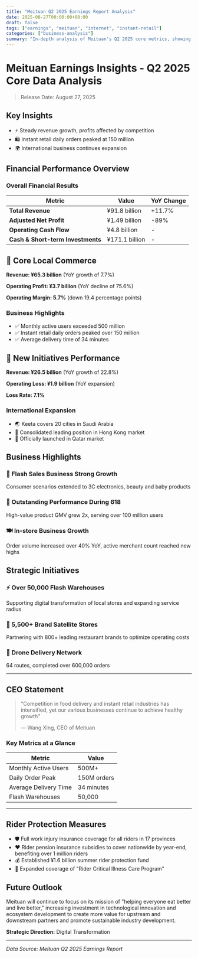 ```yaml
---
title: "Meituan Q2 2025 Earnings Report Analysis"
date: 2025-08-27T00:00:00+08:00
draft: false
tags: ["earnings", "meituan", "internet", "instant-retail"]
categories: ["business-analysis"]
summary: "In-depth analysis of Meituan's Q2 2025 core metrics, showing steady revenue growth but profits impacted by competition, with instant retail daily orders peaking at 150 million"
---
```


# Meituan Earnings Insights - Q2 2025 Core Data Analysis

> Release Date: August 27, 2025

## Key Insights

- ⚡ Steady revenue growth, profits affected by competition
- 🛍️ Instant retail daily orders peaked at 150 million
- 🌍 International business continues expansion

## Financial Performance Overview

### Overall Financial Results

| Metric | Value | YoY Change |
|--------|-------|------------|
| **Total Revenue** | ¥91.8 billion | +11.7% |
| **Adjusted Net Profit** | ¥1.49 billion | -89% |
| **Operating Cash Flow** | ¥4.8 billion | - |
| **Cash & Short-term Investments** | ¥171.1 billion | - |

## 🏪 Core Local Commerce

**Revenue: ¥65.3 billion** (YoY growth of 7.7%)

**Operating Profit: ¥3.7 billion** (YoY decline of 75.6%)

**Operating Margin: 5.7%** (down 19.4 percentage points)

### Business Highlights
- ✅ Monthly active users exceeded 500 million
- ✅ Instant retail daily orders peaked over 150 million
- ✅ Average delivery time of 34 minutes

## 🚀 New Initiatives Performance

**Revenue: ¥26.5 billion** (YoY growth of 22.8%)

**Operating Loss: ¥1.9 billion** (YoY expansion)

**Loss Rate: 7.1%**

### International Expansion
- 🌏 Keeta covers 20 cities in Saudi Arabia
- 📍 Consolidated leading position in Hong Kong market
- 🏁 Officially launched in Qatar market

## Business Highlights

### 🚚 Flash Sales Business Strong Growth
Consumer scenarios extended to 3C electronics, beauty and baby products

### 🎁 Outstanding Performance During 618
High-value product GMV grew 2x, serving over 100 million users

### 🍽️ In-store Business Growth
Order volume increased over 40% YoY, active merchant count reached new highs

## Strategic Initiatives

### ⚡ Over 50,000 Flash Warehouses
Supporting digital transformation of local stores and expanding service radius

### 📡 5,500+ Brand Satellite Stores
Partnering with 800+ leading restaurant brands to optimize operating costs

### 🚁 Drone Delivery Network
64 routes, completed over 600,000 orders

---

## CEO Statement

> "Competition in food delivery and instant retail industries has intensified, yet our various businesses continue to achieve healthy growth"
> 
> — Wang Xing, CEO of Meituan

### Key Metrics at a Glance

| Metric | Value |
|--------|-------|
| Monthly Active Users | 500M+ |
| Daily Order Peak | 150M orders |
| Average Delivery Time | 34 minutes |
| Flash Warehouses | 50,000 |

---

## Rider Protection Measures

- 🛡️ Full work injury insurance coverage for all riders in 17 provinces
- ❤️ Rider pension insurance subsidies to cover nationwide by year-end, benefiting over 1 million riders
- 💰 Established ¥1.6 billion summer rider protection fund
- 🏥 Expanded coverage of "Rider Critical Illness Care Program"

## Future Outlook

Meituan will continue to focus on its mission of "helping everyone eat better and live better," increasing investment in technological innovation and ecosystem development to create more value for upstream and downstream partners and promote sustainable industry development.

**Strategic Direction:** Digital Transformation

---

*Data Source: Meituan Q2 2025 Earnings Report*